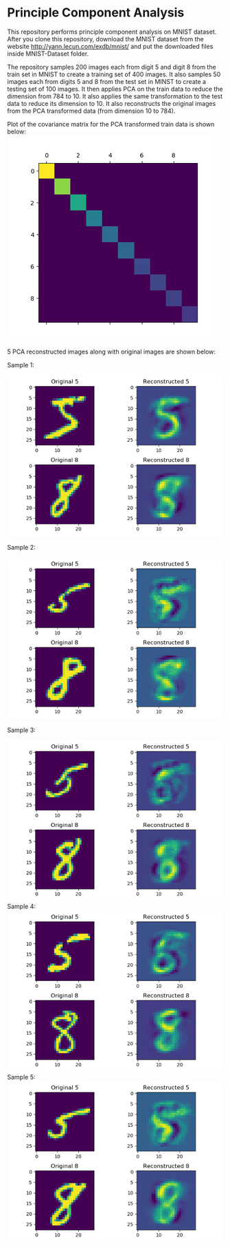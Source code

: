 # Principle Component Analysis
This repository performs principle component analysis on MNIST dataset. After you clone this repository, download the MNIST dataset from the website http://yann.lecun.com/exdb/mnist/ and put the downloaded files inside MNIST-Dataset folder.

The repository samples 200 images each from digit 5 and digit 8 from the train set in MNIST to create a training set of 400 images. It also samples 50 images each from digits 5 and 8 from the test set in MINST to create a testing set of 100 images. It then applies PCA on the train data to reduce the dimension from 784 to 10. It also applies the same transformation to the test data to reduce its dimension to 10. It also reconstructs the original images from the PCA transformed data (from dimension 10 to 784).

Plot of the covariance matrix for the PCA transformed train data is shown below:
![covariance_matrix](https://github.com/kanchanchy/Principle-Component-Analysis/blob/master/covariance_matrix/covariance.png)

5 PCA reconstructed images along with original images are shown below:

Sample 1:

![covariance_matrix](https://github.com/kanchanchy/Principle-Component-Analysis/blob/master/plotted_images/digit_1.png)

Sample 2:

![covariance_matrix](https://github.com/kanchanchy/Principle-Component-Analysis/blob/master/plotted_images/digit_2.png)

Sample 3:

![covariance_matrix](https://github.com/kanchanchy/Principle-Component-Analysis/blob/master/plotted_images/digit_3.png)
Sample 4:
![covariance_matrix](https://github.com/kanchanchy/Principle-Component-Analysis/blob/master/plotted_images/digit_4.png)
Sample 5:
![covariance_matrix](https://github.com/kanchanchy/Principle-Component-Analysis/blob/master/plotted_images/digit_5.png)
